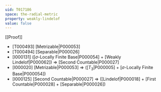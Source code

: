 ```yaml
---
uid: T017186
space: the-radial-metric
property: weakly-lindelof
value: false
---
```

[[Proof]]

* [T000493] [Metrizable|P000053]
* [T000494] [Separable|P000026]
* [I000131] ([$\sigma$-Locally Finite Base|P000054] + [Weakly Lindelof|P000062]) => [Second Countable|P000027]
* [I000020] [Metrizable|P000053] => ([$T_3$|P000005] + [$\sigma$-Locally Finite Base|P000054])
* [I000125] [Second Countable|P000027] => ([Lindelof|P000018] + [First Countable|P000028] + [Separable|P000026])

